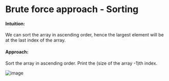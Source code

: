 # Brute force approach  - Sorting
#### Intuition:
We can sort the array in ascending order, hence the largest element will be at the last index of the array. 

#### Approach: 
Sort the array in ascending order.
Print the (size of the array -1)th index.

![image](https://github.com/Mogana004/Leetcode_DSA/assets/92911280/4bf56f1c-339a-4877-86ef-14349f0b2993)


